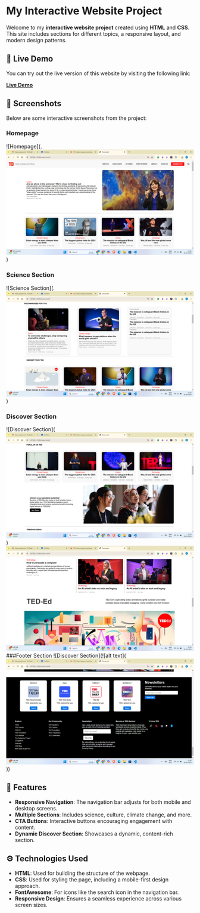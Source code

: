 # My Interactive Website Project

Welcome to my **interactive website project** created using **HTML** and **CSS**. This site includes sections for different topics, a responsive layout, and modern design patterns.

## 🚀 Live Demo

You can try out the live version of this website by visiting the following link:

[**Live Demo**](https://yourusername.github.io/your-repository-name)

## 📸 Screenshots

Below are some interactive screenshots from the project:

### Homepage
![Homepage](.![alt text](image.png))

### Science Section
![Science Section](.![alt text](image-1.png))

### Discover Section
![Discover Section](![alt text](image-2.png))
![alt text](image-4.png)
###Footer Section
![Discover Section](![alt text](![alt text](image-3.png)))


## 🌟 Features

- **Responsive Navigation**: The navigation bar adjusts for both mobile and desktop screens.
- **Multiple Sections**: Includes science, culture, climate change, and more.
- **CTA Buttons**: Interactive buttons encouraging engagement with content.
- **Dynamic Discover Section**: Showcases a dynamic, content-rich section.

## ⚙️ Technologies Used

- **HTML**: Used for building the structure of the webpage.
- **CSS**: Used for styling the page, including a mobile-first design approach.
- **FontAwesome**: For icons like the search icon in the navigation bar.
- **Responsive Design**: Ensures a seamless experience across various screen sizes.
